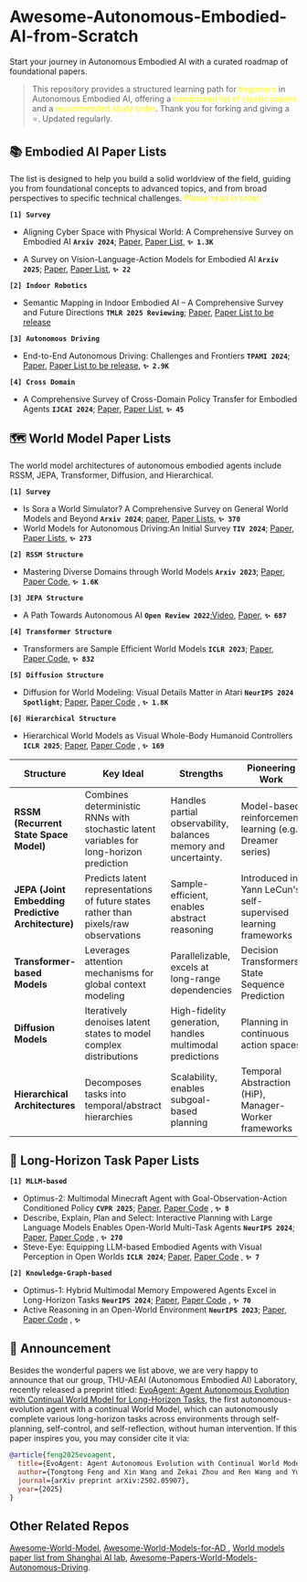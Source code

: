 # Awesome-Autonomous-Embodied-AI-from-Scratch


Start your journey in Autonomous Embodied AI with a curated roadmap of foundational papers. 

>This repository provides a structured learning path for <font color=yellow>beginners</font> in Autonomous Embodied AI, offering a <font color=yellow>handpicked list of classic papers</font> and a <font color=yellow>recommended study order</font>. Thank you for forking and giving a ⭐. Updated regularly.

##  📚 Embodied AI Paper Lists

The list is designed to help you build a solid worldview of the field, guiding you from foundational concepts to advanced topics, and from broad perspectives to specific technical challenges. <font color=yellow>Please read in order.</font>


__`[1] Survey`__

- Aligning Cyber Space with Physical World: A Comprehensive Survey on Embodied AI __`Arxiv 2024`__; [Paper](https://arxiv.org/abs/2407.06886), [Paper List](https://github.com/HCPLab-SYSU/Embodied_AI_Paper_List), __`✨ 1.3K`__

- A Survey on Vision-Language-Action Models for Embodied AI __`Arxiv 2025`__; [Paper](https://arxiv.org/pdf/2405.14093), [Paper List](https://github.com/yueen-ma/Awesome-VLA), __`✨ 22`__

__`[2] Indoor Robotics`__
- Semantic Mapping in Indoor Embodied AI – A Comprehensive Survey and Future Directions __`TMLR 2025 Reviewing`__; [Paper](https://arxiv.org/abs/2501.05750), [Paper List to be release]()

__`[3] Autonomous Driving`__

- End-to-End Autonomous Driving: Challenges and Frontiers __`TPAMI 2024`__; [Paper](https://ieeexplore.ieee.org/abstract/document/10614862), [Paper List to be release](https://github.com/OpenDriveLab/End-to-end-Autonomous-Driving), __`✨ 2.9K`__

__`[4] Cross Domain`__
- A Comprehensive Survey of Cross-Domain Policy Transfer for Embodied Agents __`IJCAI 2024`__; [Paper](https://arxiv.org/pdf/2402.04580), [Paper List](https://github.com/t6-thu/awesome-cross-domain-policy-transfer-for-embodied-agents), __`✨ 45`__


##  🗺️ World Model Paper Lists

The world model architectures of autonomous embodied agents include RSSM, JEPA, Transformer, Diffusion, and Hierarchical.

__`[1] Survey`__
- Is Sora a World Simulator? A Comprehensive Survey on General World Models and Beyond __`Arxiv 2024`__; [paper](https://arxiv.org/abs/2405.03520), [Paper Lists](https://github.com/GigaAI-research/General-World-Models-Survey), __`✨ 370`__
- World Models for Autonomous Driving:An Initial Survey __`TIV 2024`__; [Paper](https://arxiv.org/abs/2403.02622), [Paper Lists](https://github.com/HaoranZhuExplorer/World-Models-Autonomous-Driving-Latest-Survey), __`✨ 273`__

__`[2] RSSM Structure`__
- Mastering Diverse Domains through World Models __`Arxiv 2023`__; [Paper](https://arxiv.org/pdf/2301.04104), [Paper Code](https://github.com/danijar/dreamerv3), __`✨ 1.6K`__

__`[3] JEPA Structure`__
- A Path Towards Autonomous AI __`Open Review 2022`__;[Video](https://www.youtube.com/watch?v=DokLw1tILlw), [Paper](https://openreview.net/pdf?id=BZ5a1r-kVsf), __`✨ 687`__

__`[4] Transformer Structure`__
- Transformers are Sample Efficient World Models __`ICLR 2023`__; [Paper](https://arxiv.org/pdf/2209.00588), [Paper Code](https://github.com/eloialonso/iris), __`✨ 832`__

__`[5] Diffusion Structure`__
- Diffusion for World Modeling: Visual Details Matter in Atari __`NeurIPS 2024 Spotlight`__; [Paper](https://arxiv.org/pdf/2405.12399), [Paper Code](https://github.com/eloialonso/diamond) , __`✨ 1.8K`__

__`[6] Hierarchical Structure`__
- Hierarchical World Models as Visual Whole-Body Humanoid Controllers __`ICLR 2025`__; [Paper](https://arxiv.org/abs/2405.18418), [Paper Code](https://github.com/nicklashansen/puppeteer) , __`✨ 169`__

| Structure  | Key Ideal | Strengths | Pioneering Work |
|------------|-----------|-----------|--|
|**RSSM (Recurrent State Space Model)**|Combines deterministic RNNs with stochastic latent variables for long-horizon prediction|Handles partial observability, balances memory and uncertainty.|Model-based reinforcement learning (e.g., Dreamer series)|
|**JEPA (Joint Embedding Predictive Architecture)**|Predicts latent representations of future states rather than pixels/raw observations|Sample-efficient, enables abstract reasoning|Introduced in Yann LeCun's self-supervised learning frameworks|
|**Transformer-based Models**|Leverages attention mechanisms for global context modeling|Parallelizable, excels at long-range dependencies|Decision Transformers, State Sequence Prediction|
| **Diffusion Models**|Iteratively denoises latent states to model complex distributions|High-fidelity generation, handles multimodal predictions|Planning in continuous action spaces|
|**Hierarchical Architectures** |Decomposes tasks into temporal/abstract hierarchies|Scalability, enables subgoal-based planning|Temporal Abstraction (HiP), Manager-Worker frameworks|


##  🚀 Long-Horizon Task Paper Lists

__`[1] MLLM-based`__
- Optimus-2: Multimodal Minecraft Agent with Goal-Observation-Action Conditioned Policy __`CVPR 2025`__; [Paper](https://arxiv.org/pdf/2502.19902), [Paper Code](https://github.com/dawn0815/Optimus-2) , __`✨ 8`__
- Describe, Explain, Plan and Select: Interactive Planning with Large Language Models Enables Open-World Multi-Task Agents __`NeurIPS 2024`__; [Paper](https://arxiv.org/pdf/2302.01560), [Paper Code](https://github.com/CraftJarvis/MC-Planner) , __`✨ 270`__
- Steve-Eye: Equipping LLM-based Embodied Agents with Visual Perception in Open Worlds __`ICLR 2024`__; [Paper](https://arxiv.org/pdf/2310.13255), [Paper Code](https://github.com/BAAI-Agents/Steve-Eye) , __`✨ 7`__

__`[2] Knowledge-Graph-based`__
- Optimus-1: Hybrid Multimodal Memory Empowered Agents Excel in Long-Horizon Tasks __`NeurIPS 2024`__; [Paper](https://openreview.net/pdf?id=XXOMCwZ6by), [Paper Code](https://github.com/JiuTian-VL/Optimus-1) , __`✨ 70`__
- Active Reasoning in an Open-World Environment __`NeurIPS 2023`__; [Paper](https://arxiv.org/abs/2311.02018), [Paper Code](https://github.com/ariesssxu/Conan-Active-Reasoning) , __`✨ `__


##  🎯 Announcement

Besides the wonderful papers we list above, we are very happy to announce that our group, THU-AEAI (Autonomous Embodied AI) Laboratory, recently released a preprint titled: [EvoAgent: Agent Autonomous Evolution with Continual World Model for Long-Horizon Tasks](https://arxiv.org/pdf/2502.05907), the first autonomous-evolution agent with a continual World Model, which can autonomously complete various long-horizon tasks across environments through self-planning, self-control, and self-reflection, without human intervention. If this paper inspires you, you may consider cite it via:
```bibtex
@article{feng2025evoagent,
  title={EvoAgent: Agent Autonomous Evolution with Continual World Model for Long-Horizon Tasks},
  author={Tongtong Feng and Xin Wang and Zekai Zhou and Ren Wang and Yuwei Zhan and Guangyao Li and Qing Li and Wenwu Zhu},
  journal={arXiv preprint arXiv:2502.05907},
  year={2025}
}
```


## Other Related Repos
[Awesome-World-Model](https://github.com/LMD0311/Awesome-World-Model),
[Awesome-World-Models-for-AD ](https://github.com/zhanghm1995/awesome-world-models-for-AD?tab=readme-ov-file#Table-of-Content),
[World models paper list from Shanghai AI lab](https://github.com/OpenDriveLab/End-to-end-Autonomous-Driving/blob/main/papers.md#world-model--model-based-rl),
[Awesome-Papers-World-Models-Autonomous-Driving](https://github.com/chaytonmin/Awesome-Papers-World-Models-Autonomous-Driving).
    
